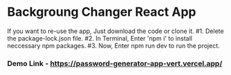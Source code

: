 # Backgroung Changer React App

If you want to re-use the app, Just download the code or clone it.
#1. Delete the package-lock.json file.
#2. In Terminal, Enter 'npm i' to install neccessary npm packages.
#3. Now, Enter npm run dev to run the project. 

### Demo Link - https://password-generator-app-vert.vercel.app/
